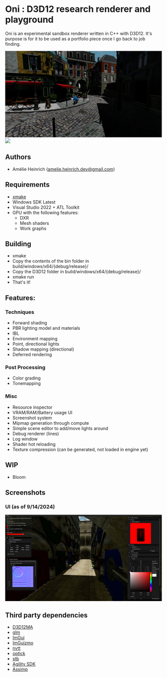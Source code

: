 # Oni : D3D12 research renderer and playground

Oni is an experimental sandbox renderer written in C++ with D3D12. It's purpose is for it to be used as a portfolio piece once I go back to job finding.

![](screenshots/Bistro.png)
![](screenshots/Deferred.png)

## Authors

- Amélie Heinrich (amelie.heinrich.dev@gmail.com)

## Requirements

- [xmake](https://xmake.io/#/)
- Windows SDK Latest
- Visual Studio 2022 + ATL Toolkit
- GPU with the following features:
    - DXR
    - Mesh shaders
    - Work graphs

## Building

- xmake
- Copy the contents of the bin folder in build/windows/x64/{debug/release}/
- Copy the D3D12 folder in build/windows/x64/{debug/release}/
- xmake run
- That's it!

## Features:

### Techniques

- Forward shading
- PBR lighting model and materials
- IBL
- Environment mapping
- Point, directional lights
- Shadow mapping (directional)
- Deferred rendering

### Post Processing
- Color grading
- Tonemapping

### Misc
- Resource inspector
- VRAM/RAM/Battery usage UI
- Screenshot system
- Mipmap generation through compute
- Simple scene editor to add/move lights around
- Debug renderer (lines)
- Log window
- Shader hot reloading
- Texture compression (can be generated, not loaded in engine yet)

## WIP

- Bloom

## Screenshots

### UI (as of 9/14/2024)

![](screenshots/UI.png)

## Third party dependencies

- [D3D12MA](https://gpuopen.com/d3d12-memory-allocator/)
- [glm](https://github.com/g-truc/glm)
- [ImGui](https://github.com/ocornut/ImGui)
- [ImGuizmo](https://github.com/CedricGuillemet/ImGuizmo)
- [nvtt](https://github.com/castano/nvidia-texture-tools)
- [optick](https://github.com/bombomby/optick)
- [stb](https://github.com/nothings/stb)
- [Agility SDK](https://devblogs.microsoft.com/directx/directx12agility/)
- [Assimp](https://github.com/assimp/assimp)
